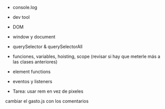 * console.log
* dev tool
* DOM
* window y document
* querySelector & querySelectorAll
* funciones, variables, hoisting, scope (revisar si hay que meterle más a las clases anteriores)

* element functions
* eventos y listeners
* Tarea: usar rem en vez de pixeles

cambiar el gasto.js con los comentarios